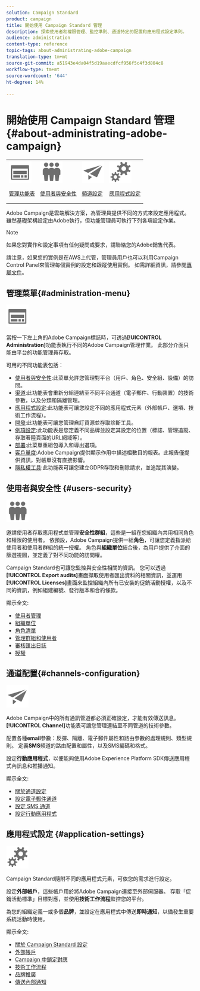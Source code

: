 ```yaml
---
solution: Campaign Standard
product: campaign
title: 開始使用 Campaign Standard 管理
description: 探索使用者和權限管理、監控準則、通道特定的配置和應用程式設定準則。
audience: administration
content-type: reference
topic-tags: about-administrating-adobe-campaign
translation-type: tm+mt
source-git-commit: a51943e4da04f5d19aaecdfcf956f5c4f3d804c8
workflow-type: tm+mt
source-wordcount: '644'
ht-degree: 14%

---
```



# 開始使用 Campaign Standard 管理 {#about-administrating-adobe-campaign}

<table>
<tr><td><img src="assets/do-not-localize/icon_menu.svg" width="60px"><p><a href="#administration-menu">管理功能表</a></p></td>
<td><img src="assets/do-not-localize/icon_users.svg" width="60px"><p><a href="#users-security">使用者與安全性</a></p></td>
<td><img src="assets/do-not-localize/icon_channels.svg" width="60px"><p><a href="#channels-configuration">頻道設定</a></p></td>
<td><img src="assets/do-not-localize/icon_settings.svg" width="60px"><p><a href="#application-settings">應用程式設定</a></p></td></tr>
</table>

Adobe Campaign是雲端解決方案，為管理員提供不同的方式來設定應用程式。 雖然基礎架構設定由Adobe執行，但功能管理員可執行下列各項設定作業。

>[!NOTE]
>
>如果您對實作和設定事項有任何疑問或要求，請聯絡您的Adobe銷售代表。

請注意，如果您的實例是在AWS上代管，管理員用戶也可以利用Campaign Control Panel來管理每個實例的設定和跟蹤使用實例。 如需詳細資訊，請參閱[專屬文件](https://experienceleague.adobe.com/docs/control-panel/using/control-panel-home.html)。

## 管理菜單{#administration-menu}

<img src="assets/do-not-localize/icon_menu.svg" width="60px">

當按一下左上角的Adobe Campaign標誌時，可透過&#x200B;**[!UICONTROL Administration]**&#x200B;功能表執行不同的Adobe Campaign管理作業。 此部分介面只能由平台的功能管理員存取。

可用的不同功能表包括：

* [使用者與安全性](../../administration/using/about-access-management.md):此菜單允許您管理對平台（用戶、角色、安全組、設備）的訪問。
* [渠道](../../administration/using/about-channel-configuration.md):此功能表會重新分組連結至不同平台通道（電子郵件、行動裝置）的技術參數，以及分類和隔離管理。
* [應用程式設定](../../administration/using/external-accounts.md):此功能表可讓您設定不同的應用程式元素（外部帳戶、選項、技術工作流程）。
* [開發](../../developing/using/data-model-concepts.md):此功能表可讓您管理自訂資源並存取診斷工具。
* [例項設定](../../administration/using/branding.md):此功能表是您定義不同品牌並設定其設定的位置（標誌、管理追蹤、存取著陸頁面的URL網域等）。
* [部署](../../automating/using/managing-packages.md):此菜單重組包導入和導出選項。
* [客戶量度](../../audiences/using/active-profiles.md):Adobe Campaign提供顯示作用中描述檔數目的報表。此報告僅提供資訊，對帳單沒有直接影響。
* [隱私權工具](../../start/using/privacy-management.md):此功能表可讓您建立GDPR存取和刪除請求，並追蹤其演變。

## 使用者與安全性 {#users-security}

<img src="assets/do-not-localize/icon_users.svg"  width="60px">

邀請使用者存取應用程式並管理&#x200B;**安全性群組**，這些是一組在您組織內共用相同角色和權限的使用者。 依預設，Adobe Campaign提供一組&#x200B;**角色**，可讓您定義指派給使用者和使用者群組的統一授權。 角色與&#x200B;**組織單位**&#x200B;結合後，為用戶提供了介面的篩選視圖，並定義了對不同功能的訪問權。

Campaign Standard也可讓您監控與安全性相關的資訊。 您可以透過&#x200B;**[!UICONTROL Export audits]**&#x200B;畫面擷取使用者匯出資料的相關資訊，並運用&#x200B;**[!UICONTROL Licenses]**&#x200B;畫面來監控組織內所有已安裝的促銷活動授權，以及不同的資訊，例如組建編號、發行版本和合約條款。

顯示全文:

* [使用者管理](../../administration/using/users-management.md)
* [組織單位](../../administration/using/organizational-units.md)
* [角色清單](../../administration/using/list-of-roles.md)
* [管理群組和使用者](../../administration/using/managing-groups-and-users.md)
* [審核匯出日誌](../../administration/using/auditing-export-logs.md)
* [授權](../../administration/using/licenses.md)

## 通道配置{#channels-configuration}

<img src="assets/do-not-localize/icon_channels.svg" width="60px">

Adobe Campaign中的所有通訊管道都必須正確設定，才能有效傳送訊息。**[!UICONTROL Channel]**&#x200B;功能表可讓您管理連結至不同管道的技術參數。

配置各種&#x200B;**email**&#x200B;參數：反彈、隔離、電子郵件屬性和路由參數的處理規則、類型規則。 定義&#x200B;**SMS**&#x200B;頻道的路由配置和屬性，以及SMS編碼和格式。

設定&#x200B;**行動應用程式**，以便能夠使用Adobe Experience Platform SDK傳送應用程式內訊息和推播通知。

顯示全文:

* [關於通道設定](../../administration/using/about-channel-configuration.md)
* [設定電子郵件通道](../../administration/using/configuring-email-channel.md)
* [設定 SMS 通道](../../administration/using/configuring-sms-channel.md)
* [設定行動應用程式](../../administration/using/configuring-a-mobile-application.md)

## 應用程式設定 {#application-settings}

<img src="assets/do-not-localize/icon_settings.svg" width="60px">

Campaign Standard隨附不同的應用程式元素，可依您的需求進行設定。

設定&#x200B;**外部帳戶**，這些帳戶用於將Adobe Campaign連接至外部伺服器。 存取「促銷活動標準」目標對應，並使用&#x200B;**技術工作流程**&#x200B;監控您的平台。

為您的組織定義一或多個&#x200B;**品牌**，並設定在應用程式中傳送&#x200B;**即時通知**，以備發生重要系統活動時使用。

顯示全文:

* [關於 Campaign Standard 設定](../../administration/using/about-campaign-standard-settings.md)
* [外部帳戶](../../administration/using/external-accounts.md)
* [Campaign 中鎖定對應](../../administration/using/target-mappings-in-campaign.md)
* [技術工作流程](../../administration/using/technical-workflows.md)
* [品牌推廣](../../administration/using/branding.md)
* [傳送內部通知](../../administration/using/sending-internal-notifications.md)
